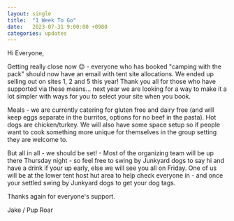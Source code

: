 ```yaml
---
layout: single
title:  "1 Week To Go"
date:   2023-07-31 9:00:00 +0980
categories: updates
---
```

Hi Everyone,

Getting really close now 😊 - everyone who has booked "camping with the pack" should now have an email with tent site allocations. We ended up selling out on sites 1, 2 and 5 this year! Thank you all for those who have supported via these means... next year we are looking for a way to make it a lot simpler with ways for you to select your site when you book.

Meals - we are currently catering for gluten free and dairy free (and will keep eggs separate in the burritos, options for no beef in the pasta). Hot dogs are chicken/turkey. We will also have some space setup so if people want to cook something more unique for themselves in the group setting they are welcome to. 

But all in all - we should be set! - Most of the organizing team will be up there Thursday night - so feel free to swing by Junkyard dogs to say hi and have a drink if your up early, else we will see you all on Friday. One of us will be at the lower tent host hut area to help check everyone in - and once your settled swing by Junkyard dogs to get your dog tags.

Thanks again for everyone's support.

Jake / Pup Roar

